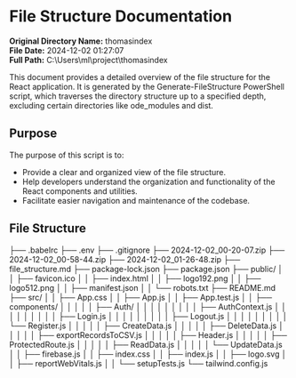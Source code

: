 # File Structure Documentation

**Original Directory Name:** thomasindex  
**File Date:** 2024-12-02 01:27:07  
**Full Path:** C:\Users\ml\project\thomasindex  

This document provides a detailed overview of the file structure for the React application. It is generated by the Generate-FileStructure PowerShell script, which traverses the directory structure up to a specified depth, excluding certain directories like 
ode_modules and dist.

## Purpose

The purpose of this script is to:
- Provide a clear and organized view of the file structure.
- Help developers understand the organization and functionality of the React components and utilities.
- Facilitate easier navigation and maintenance of the codebase.

## File Structure
├── .babelrc
├── .env
├── .gitignore
├── 2024-12-02_00-20-07.zip
├── 2024-12-02_00-58-44.zip
├── 2024-12-02_01-26-48.zip
├── file_structure.md
├── package-lock.json
├── package.json
├── public/
│   │   ├── favicon.ico
│   │   ├── index.html
│   │   ├── logo192.png
│   │   ├── logo512.png
│   │   ├── manifest.json
│   │   └── robots.txt
├── README.md
├── src/
│   │   ├── App.css
│   │   ├── App.js
│   │   ├── App.test.js
│   │   ├── components/
│   │   │   │   │   ├── Auth/
│   │   │   │   │   │   │   │   │   ├── AuthContext.js
│   │   │   │   │   │   │   │   │   ├── Login.js
│   │   │   │   │   │   │   │   │   ├── Logout.js
│   │   │   │   │   │   │   │   │   └── Register.js
│   │   │   │   │   ├── CreateData.js
│   │   │   │   │   ├── DeleteData.js
│   │   │   │   │   ├── exportRecordsToCSV.js
│   │   │   │   │   ├── Header.js
│   │   │   │   │   ├── ProtectedRoute.js
│   │   │   │   │   ├── ReadData.js
│   │   │   │   │   └── UpdateData.js
│   │   ├── firebase.js
│   │   ├── index.css
│   │   ├── index.js
│   │   ├── logo.svg
│   │   ├── reportWebVitals.js
│   │   └── setupTests.js
└── tailwind.config.js
